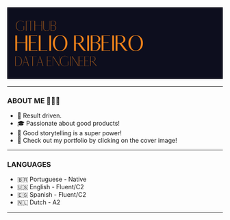 ### <p align="center">
  <a href="https://helioribeiro.github.io/" target="_blank" rel="noopener noreferrer"><img src="https://github.com/helioribeiro/helioribeiro/blob/main/COVER_GIT_HOME.png" alt="Data Science Portfolio by Helio Ribeiro" title="Data Science Portfolio by Helio Ribeiro">
</a></p>

---

### ABOUT ME 🙋🏻‍♂️

- 🧐 Result driven.
- 🎓 Passionate about good products!
- 📢 Good storytelling is a super power!
- 💼 Check out my portfolio by clicking on the cover image!

---

### LANGUAGES 

- 🇧🇷 Portuguese - Native
- 🇺🇸 English - Fluent/C2
- 🇪🇸 Spanish - Fluent/C2
- 🇳🇱 Dutch - A2

---
